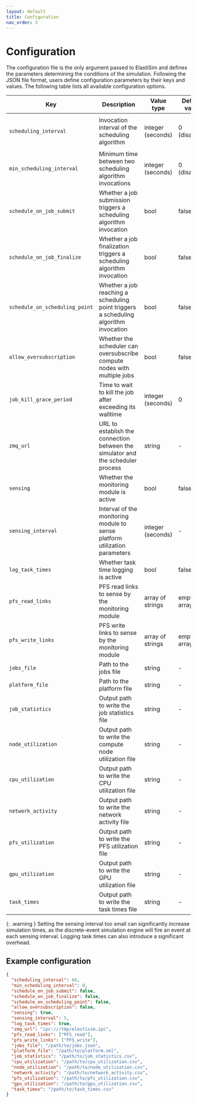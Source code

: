 ```yaml
---
layout: default
title: Configuration
nav_order: 3
---
```


# Configuration

The configuration file is the only argument passed to ElastiSim and defines the parameters determining the conditions of the simulation. Following the JSON file format, users define configuration parameters by their keys and values. The following table lists all available configuration options.

| Key                              | Description                                                                          | Value type        | Default value | Mandatory                                                                   |
|----------------------------------|--------------------------------------------------------------------------------------|-------------------|---------------|-----------------------------------------------------------------------------|
| ``scheduling_interval``          | Invocation interval of the scheduling algorithm                                      | integer (seconds) | 0 (disabled)  | Yes, if ``schedule_on_job_submit`` or ``schedule_on_job_finalize`` is false |
| ``min_scheduling_interval``      | Minimum time between two scheduling algorithm invocations                            | integer (seconds) | 0 (disabled)  | No                                                                          |
| ``schedule_on_job_submit``       | Whether a job submission triggers a scheduling algorithm invocation                  | bool              | false         | Yes, if ``scheduling_interval`` is false                                    |
| ``schedule_on_job_finalize``     | Whether a job finalization triggers a scheduling algorithm invocation                | bool              | false         | Yes, if ``scheduling_interval`` is false                                    |
| ``schedule_on_scheduling_point`` | Whether a job reaching a scheduling point triggers a scheduling algorithm invocation | bool              | false         | No                                                                          |
| ``allow_oversubscription``       | Whether the scheduler can oversubscribe compute nodes with multiple jobs             | bool              | false         | No                                                                          |
| ``job_kill_grace_period``        | Time to wait to kill the job after exceeding its walltime                            | integer (seconds) | 0             | No                                                                          |
| ``zmq_url``                      | URL to establish the connection between the simulator and the scheduler process      | string            | -             | Yes                                                                         |
| ``sensing``                      | Whether the monitoring module is active                                              | bool              | false         | No                                                                          |
| ``sensing_interval``             | Interval of the monitoring module to sense platform utilization parameters           | integer (seconds) | -             | Yes, if ``sensing`` is true                                                 |
| ``log_task_times``               | Whether task time logging is active                                                  | bool              | false         | No                                                                          |
| ``pfs_read_links``               | PFS read links to sense by the monitoring module                                     | array of strings  | empty array   | No                                                                          |
| ``pfs_write_links``              | PFS write links to sense by the monitoring module                                    | array of strings  | empty array   | No                                                                          |
| ``jobs_file``                    | Path to the jobs file                                                                | string            | -             | Yes                                                                         |
| ``platform_file``                | Path to the platform file                                                            | string            | -             | Yes                                                                         |
| ``job_statistics``               | Output path to write the job statistics file                                         | string            | -             | Yes                                                                         |
| ``node_utilization``             | Output path to write the compute node utilization file                               | string            | -             | Yes                                                                         |
| ``cpu_utilization``              | Output path to write the CPU utilization file                                        | string            | -             | Yes, if ``sensing`` is true                                                 |
| ``network_activity``             | Output path to write the network activity file                                       | string            | -             | Yes, if ``sensing`` is true                                                 |
| ``pfs_utilization``              | Output path to write the PFS utilization file                                        | string            | -             | Yes, if ``sensing`` is true                                                 |
| ``gpu_utilization``              | Output path to write the GPU utilization file                                        | string            | -             | Yes, if ``sensing`` is true                                                 |
| ``task_times``                   | Output path to write the task times file                                             | string            | -             | Yes, if ``log_task_times`` is true                                          |

{: .warning }
Setting the sensing interval too small can significantly increase simulation times, as the discrete-event simulation engine will fire an event at each sensing interval. Logging task times can also introduce a significant overhead.

## Example configuration

```json
{
  "scheduling_interval": 60,
  "min_scheduling_interval": 0,
  "schedule_on_job_submit": false,
  "schedule_on_job_finalize": false,
  "schedule_on_scheduling_point": false,
  "allow_oversubscription": false,
  "sensing": true,
  "sensing_interval": 5,
  "log_task_times": true,
  "zmq_url": "ipc:///tmp/elastisim.ipc",
  "pfs_read_links": ["PFS_read"],
  "pfs_write_links": ["PFS_write"],
  "jobs_file": "/path/to/jobs.json",
  "platform_file": "/path/to/platform.xml",
  "job_statistics": "/path/to/job_statistics.csv",
  "cpu_utilization": "/path/to/cpu_utilization.csv",
  "node_utilization": "/path/to/node_utilization.csv",
  "network_activity": "/path/to/network_activity.csv",
  "pfs_utilization": "/path/to/pfs_utilization.csv",
  "gpu_utilization": "/path/to/gpu_utilization.csv",
  "task_times": "/path/to/task_times.csv"
}
```

